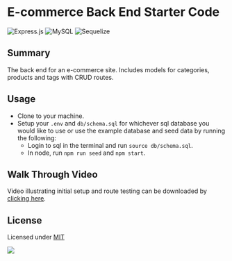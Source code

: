 # E-commerce Back End Starter Code

![Express.js](https://img.shields.io/badge/express.js-%23404d59.svg?style=flat&logo=express&logoColor=%2361DAFB)
![MySQL](https://img.shields.io/badge/mysql-%2300f.svg?style=flat&logo=mysql&logoColor=white)
![Sequelize](https://img.shields.io/badge/Sequelize-52B0E7?style=flat&logo=Sequelize&logoColor=white)

## Summary
The back end for an e-commerce site. Includes models for categories, products and tags with CRUD routes.

## Usage
- Clone to your machine.
- Setup your `.env` and `db/schema.sql` for whichever sql database you would like to use or use the example database and seed data by running the following:
  - Login to sql in the terminal and run `source db/schema.sql`.
  - In node, run `npm run seed` and `npm start`.

## Walk Through Video
Video illustrating initial setup and route testing can be downloaded by [clicking here](https://github.com/katiechurchwell/e-commerce-back-end/blob/main/walk-through.mov?raw=true).

## License
  Licensed under [MIT](https://choosealicense.com/licenses/mit) 
  
  ![](https://img.shields.io/badge/license-MIT-blue)